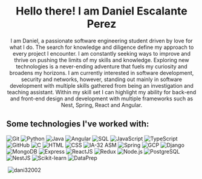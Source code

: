 <h1 align="center">Hello there! I am Daniel Escalante Perez</h1>

<p align="center">I am Daniel, a passionate software engineering student driven by love for what I do. The search for knowledge and diligence define my approach to every project I encounter. I am constantly seeking ways to improve and thrive on pushing the limits of my skills and knowledge. Exploring new technologies is a never-ending adventure that fuels my curiosity and broadens my horizons. I am currently interested in software development, security and networks, however, standing out mainly in software development with multiple skills gathered from being an investigation and teaching assistant. Within my skill set I can highlight my ability for back-end and front-end design and development with multiple frameworks such as Nest, Spring, React and Angular.</p>

<h2>Some technologies I've worked with:</h2>

![Git](https://img.shields.io/badge/Git-F05032?style=for-the-badge&logo=git&logoColor=white)
![Python](https://img.shields.io/badge/Python-3776AB?style=for-the-badge&logo=python&logoColor=white)
![Java](https://img.shields.io/badge/Java-007396?style=for-the-badge&logo=java&logoColor=white)
![Angular](https://img.shields.io/badge/Angular-DD0031?style=for-the-badge&logo=angular&logoColor=white)
![SQL](https://img.shields.io/badge/SQL-336791?style=for-the-badge&logo=postgresql&logoColor=white)
![JavaScript](https://img.shields.io/badge/JavaScript-F7DF1E?style=for-the-badge&logo=javascript&logoColor=black)
![TypeScript](https://img.shields.io/badge/TypeScript-3178C6?style=for-the-badge&logo=typescript&logoColor=white)
![GitHub](https://img.shields.io/badge/GitHub-181717?style=for-the-badge&logo=github&logoColor=white)
![C](https://img.shields.io/badge/C-A8B9CC?style=for-the-badge&logo=c&logoColor=white)
![HTML](https://img.shields.io/badge/HTML5-E34F26?style=for-the-badge&logo=html5&logoColor=white)
![CSS](https://img.shields.io/badge/CSS3-1572B6?style=for-the-badge&logo=css3&logoColor=white)
![IA-32 ASM](https://img.shields.io/badge/IA--32%20ASM-00599C?style=for-the-badge&logo=assemblyscript&logoColor=white)
![Spring](https://img.shields.io/badge/Spring-6DB33F?style=for-the-badge&logo=spring&logoColor=white)
![GCP](https://img.shields.io/badge/GCP-4285F4?style=for-the-badge&logo=googlecloud&logoColor=white)
![Django](https://img.shields.io/badge/Django-092E20?style=for-the-badge&logo=django&logoColor=white)
![MongoDB](https://img.shields.io/badge/MongoDB-47A248?style=for-the-badge&logo=mongodb&logoColor=white)
![Express](https://img.shields.io/badge/Express-000000?style=for-the-badge&logo=express&logoColor=white)
![ReactJS](https://img.shields.io/badge/React-61DAFB?style=for-the-badge&logo=react&logoColor=black)
![Redux](https://img.shields.io/badge/Redux-764ABC?style=for-the-badge&logo=redux&logoColor=white)
![Node.js](https://img.shields.io/badge/Node.js-339933?style=for-the-badge&logo=nodedotjs&logoColor=white)
![PostgreSQL](https://img.shields.io/badge/PostgreSQL-336791?style=for-the-badge&logo=postgresql&logoColor=white)
![NestJS](https://img.shields.io/badge/NestJS-E0234E?style=for-the-badge&logo=nestjs&logoColor=white)
![Scikit-learn](https://img.shields.io/badge/Scikit--Learn-F7931E?style=for-the-badge&logo=scikitlearn&logoColor=white)
![DataPrep](https://img.shields.io/badge/DataPrep-2C3E50?style=for-the-badge&logo=databricks&logoColor=white)


<p>&nbsp;<img align="center" src="https://github-readme-stats.vercel.app/api?username=dani32002&show_icons=true&locale=en&theme=merko" alt="dani32002" /></p>

